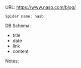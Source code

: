 URL: https://www.nasb.com/blog/

    Spider name: nasb

DB Schema:
- title
- date
- link
- content

Notes: